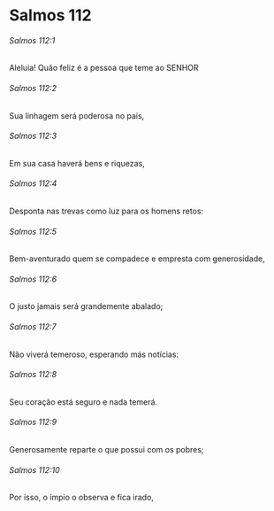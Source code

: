 # Salmos 112

###### Salmos 112:1

Aleluia! Quão feliz é a pessoa que teme ao SENHOR

###### Salmos 112:2

Sua linhagem será poderosa no país,

###### Salmos 112:3

Em sua casa haverá bens e riquezas,

###### Salmos 112:4

Desponta nas trevas como luz para os homens retos:

###### Salmos 112:5

Bem-aventurado quem se compadece e empresta com generosidade,

###### Salmos 112:6

O justo jamais será grandemente abalado;

###### Salmos 112:7

Não viverá temeroso, esperando más notícias:

###### Salmos 112:8

Seu coração está seguro e nada temerá.

###### Salmos 112:9

Generosamente reparte o que possui com os pobres;

###### Salmos 112:10

Por isso, o ímpio o observa e fica irado,

